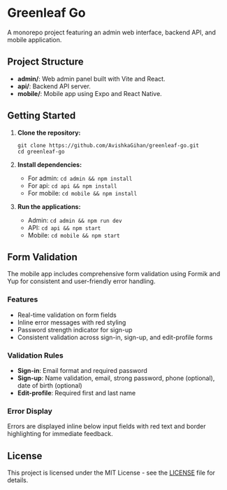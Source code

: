 # Greenleaf Go

A monorepo project featuring an admin web interface, backend API, and mobile application.

## Project Structure

- **admin/**: Web admin panel built with Vite and React.
- **api/**: Backend API server.
- **mobile/**: Mobile app using Expo and React Native.

## Getting Started

1. **Clone the repository:**

   ```
   git clone https://github.com/AvishkaGihan/greenleaf-go.git
   cd greenleaf-go
   ```

2. **Install dependencies:**

   - For admin: `cd admin && npm install`
   - For api: `cd api && npm install`
   - For mobile: `cd mobile && npm install`

3. **Run the applications:**
   - Admin: `cd admin && npm run dev`
   - API: `cd api && npm start`
   - Mobile: `cd mobile && npm start`

## Form Validation

The mobile app includes comprehensive form validation using Formik and Yup for consistent and user-friendly error handling.

### Features

- Real-time validation on form fields
- Inline error messages with red styling
- Password strength indicator for sign-up
- Consistent validation across sign-in, sign-up, and edit-profile forms

### Validation Rules

- **Sign-in**: Email format and required password
- **Sign-up**: Name validation, email, strong password, phone (optional), date of birth (optional)
- **Edit-profile**: Required first and last name

### Error Display

Errors are displayed inline below input fields with red text and border highlighting for immediate feedback.

## License

This project is licensed under the MIT License - see the [LICENSE](LICENSE) file for details.
